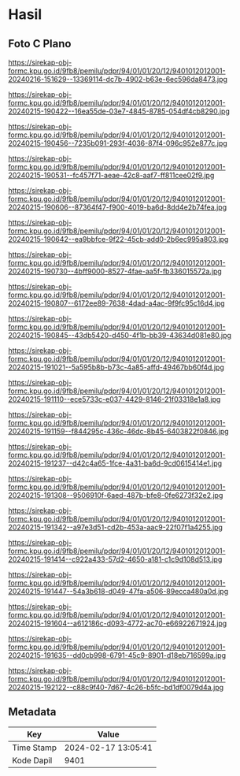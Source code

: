 # Hasil

## Foto C Plano

https://sirekap-obj-formc.kpu.go.id/9fb8/pemilu/pdpr/94/01/01/20/12/9401012012001-20240216-151629--13369114-dc7b-4902-b63e-6ec596da8473.jpg

https://sirekap-obj-formc.kpu.go.id/9fb8/pemilu/pdpr/94/01/01/20/12/9401012012001-20240215-190422--16ea55de-03e7-4845-8785-054df4cb8290.jpg

https://sirekap-obj-formc.kpu.go.id/9fb8/pemilu/pdpr/94/01/01/20/12/9401012012001-20240215-190456--7235b091-293f-4036-87f4-096c952e877c.jpg

https://sirekap-obj-formc.kpu.go.id/9fb8/pemilu/pdpr/94/01/01/20/12/9401012012001-20240215-190531--fc457f71-aeae-42c8-aaf7-ff811cee02f9.jpg

https://sirekap-obj-formc.kpu.go.id/9fb8/pemilu/pdpr/94/01/01/20/12/9401012012001-20240215-190606--87364f47-f900-4019-ba6d-8dd4e2b74fea.jpg

https://sirekap-obj-formc.kpu.go.id/9fb8/pemilu/pdpr/94/01/01/20/12/9401012012001-20240215-190642--ea9bbfce-9f22-45cb-add0-2b6ec995a803.jpg

https://sirekap-obj-formc.kpu.go.id/9fb8/pemilu/pdpr/94/01/01/20/12/9401012012001-20240215-190730--4bff9000-8527-4fae-aa5f-fb336015572a.jpg

https://sirekap-obj-formc.kpu.go.id/9fb8/pemilu/pdpr/94/01/01/20/12/9401012012001-20240215-190807--6172ee89-7638-4dad-a4ac-9f9fc95c16d4.jpg

https://sirekap-obj-formc.kpu.go.id/9fb8/pemilu/pdpr/94/01/01/20/12/9401012012001-20240215-190845--43db5420-d450-4f1b-bb39-43634d081e80.jpg

https://sirekap-obj-formc.kpu.go.id/9fb8/pemilu/pdpr/94/01/01/20/12/9401012012001-20240215-191021--5a595b8b-b73c-4a85-affd-49467bb60f4d.jpg

https://sirekap-obj-formc.kpu.go.id/9fb8/pemilu/pdpr/94/01/01/20/12/9401012012001-20240215-191110--ece5733c-e037-4429-8146-21f03318e1a8.jpg

https://sirekap-obj-formc.kpu.go.id/9fb8/pemilu/pdpr/94/01/01/20/12/9401012012001-20240215-191159--f844295c-436c-46dc-8b45-6403822f0846.jpg

https://sirekap-obj-formc.kpu.go.id/9fb8/pemilu/pdpr/94/01/01/20/12/9401012012001-20240215-191237--d42c4a65-1fce-4a31-ba6d-9cd0615414e1.jpg

https://sirekap-obj-formc.kpu.go.id/9fb8/pemilu/pdpr/94/01/01/20/12/9401012012001-20240215-191308--9506910f-6aed-487b-bfe8-0fe6273f32e2.jpg

https://sirekap-obj-formc.kpu.go.id/9fb8/pemilu/pdpr/94/01/01/20/12/9401012012001-20240215-191342--a97e3d51-cd2b-453a-aac9-22f07f1a4255.jpg

https://sirekap-obj-formc.kpu.go.id/9fb8/pemilu/pdpr/94/01/01/20/12/9401012012001-20240215-191414--c922a433-57d2-4650-a181-c1c9d108d513.jpg

https://sirekap-obj-formc.kpu.go.id/9fb8/pemilu/pdpr/94/01/01/20/12/9401012012001-20240215-191447--54a3b618-d049-47fa-a506-89ecca480a0d.jpg

https://sirekap-obj-formc.kpu.go.id/9fb8/pemilu/pdpr/94/01/01/20/12/9401012012001-20240215-191604--a612186c-d093-4772-ac70-e66922671924.jpg

https://sirekap-obj-formc.kpu.go.id/9fb8/pemilu/pdpr/94/01/01/20/12/9401012012001-20240215-191635--dd0cb998-6791-45c9-8901-d18eb716599a.jpg

https://sirekap-obj-formc.kpu.go.id/9fb8/pemilu/pdpr/94/01/01/20/12/9401012012001-20240215-192122--c88c9f40-7d67-4c26-b5fc-bd1df0079d4a.jpg


## Metadata

| Key        | Value               |
| ---------- | ------------------- |
| Time Stamp | 2024-02-17 13:05:41 |
| Kode Dapil | 9401                |



